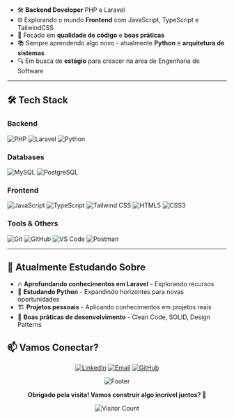 - 🛠️ **Backend Developer** PHP e Laravel
- 🌐 Explorando o mundo **Frontend** com JavaScript, TypeScript e TailwindCSS
- 🎯 Focado em **qualidade de código** e **boas práticas**
- 📚 Sempre aprendendo algo novo - atualmente **Python** e **arquitetura de sistemas**
- 🔍 Em busca de **estágio** para crescer na área de Engenharia de Software

---

## 🛠️ Tech Stack

### Backend
![PHP](https://img.shields.io/badge/-PHP-777BB4?style=for-the-badge&logo=php&logoColor=white)
![Laravel](https://img.shields.io/badge/-Laravel-FF2D20?style=for-the-badge&logo=laravel&logoColor=white)
![Python](https://img.shields.io/badge/-Python-3776AB?style=for-the-badge&logo=python&logoColor=white)

### Databases
![MySQL](https://img.shields.io/badge/-MySQL-4479A1?style=for-the-badge&logo=mysql&logoColor=white)
![PostgreSQL](https://img.shields.io/badge/-PostgreSQL-4169E1?style=for-the-badge&logo=postgresql&logoColor=white)

### Frontend
![JavaScript](https://img.shields.io/badge/-JavaScript-F7DF1E?style=for-the-badge&logo=javascript&logoColor=black)
![TypeScript](https://img.shields.io/badge/-TypeScript-3178C6?style=for-the-badge&logo=typescript&logoColor=white)
![Tailwind CSS](https://img.shields.io/badge/-Tailwind_CSS-06B6D4?style=for-the-badge&logo=tailwind-css&logoColor=white)
![HTML5](https://img.shields.io/badge/-HTML5-E34F26?style=for-the-badge&logo=html5&logoColor=white)
![CSS3](https://img.shields.io/badge/-CSS3-1572B6?style=for-the-badge&logo=css3&logoColor=white)

### Tools & Others
![Git](https://img.shields.io/badge/-Git-F05032?style=for-the-badge&logo=git&logoColor=white)
![GitHub](https://img.shields.io/badge/-GitHub-181717?style=for-the-badge&logo=github&logoColor=white)
![VS Code](https://img.shields.io/badge/-VS_Code-007ACC?style=for-the-badge&logo=visual-studio-code&logoColor=white)
![Postman](https://img.shields.io/badge/-Postman-FF6C37?style=for-the-badge&logo=postman&logoColor=white)

---

## 🎯 Atualmente Estudando Sobre

- 🔥 **Aprofundando conhecimentos em Laravel** - Explorando recursos
- 🐍 **Estudando Python** - Expandindo horizontes para novas oportunidades
- 🏗️ **Projetos pessoais** - Aplicando conhecimentos em projetos reais
- 📖 **Boas práticas de desenvolvimento** - Clean Code, SOLID, Design Patterns

## 📫 Vamos Conectar?

<div align="center">
  
[![LinkedIn](https://img.shields.io/badge/-LinkedIn-0077B5?style=for-the-badge&logo=linkedin&logoColor=white)](https://www.linkedin.com/in/luisftt/)
[![Email](https://img.shields.io/badge/-Email-D14836?style=for-the-badge&logo=gmail&logoColor=white)](mailto:luisfersteinle@gmail.com)
[![GitHub](https://img.shields.io/badge/-GitHub-181717?style=for-the-badge&logo=github&logoColor=white)](https://github.com/luis-ftt)

</div>

<div align="center">
  <img src="https://capsule-render.vercel.app/api?type=waving&color=2E9EF7&height=100&section=footer" alt="Footer" />
  
  **Obrigado pela visita! Vamos construir algo incrível juntos? 🚀**
  
  <img src="https://komarev.com/ghpvc/?username=luis-ftt&color=2E9EF7&style=flat-square&label=Visitors" alt="Visitor Count" />
</div>
